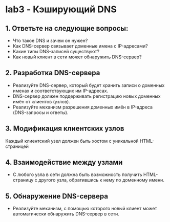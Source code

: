 # lab3 - Кэширующий DNS

## 1. Ответьте на следующие вопросы:
- Что такое DNS и зачем он нужен?
- Как DNS-сервер связывает доменные имена с IP-адресами?
- Какие типы DNS-записей существуют?
- Как новый клиент в сети может обнаружить DNS-сервер?

## 2. Разработка DNS-сервера
- Реализуйте DNS-сервер, который будет хранить записи о доменных именах и соответствующих им IP-адресах.
- DNS-сервер должен поддерживать регистрацию новых доменных имён от клиентов (узлов).
- Реализуйте механизм разрешения доменных имён в IP-адреса (DNS-запросы и ответы).

## 3. Модификация клиентских узлов
Каждый клиентский узел должен быть хостом с уникальной HTML-страницей

## 4. Взаимодействие между узлами
- С любого узла в сети должна быть возможность получить HTML-страницу с другого узла, обратившись к нему по доменному имени.

## 5. Обнаружение DNS-сервера
- Реализуйте механизм, с помощью которого новый клиент может автоматически обнаружить DNS-сервер в сети.
